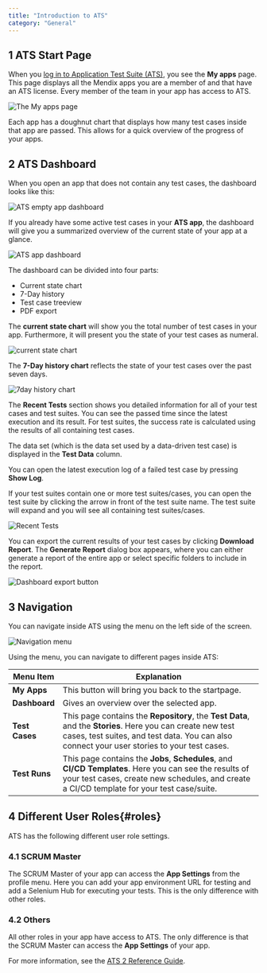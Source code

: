 ```yaml
---
title: "Introduction to ATS"
category: "General"
---
```


## 1 ATS Start Page

When you [log in to Application Test Suite (ATS)](https://ats.mendix.com), you see the **My apps** page. This page displays all the Mendix apps you are a member of and that have an ATS license. Every member of the team in your app has access to ATS.

![The My apps page](attachments/introduction/my-apps.png)

Each app has a doughnut chart that displays how many test cases inside that app are passed. This allows for a quick overview of the progress of your apps.

## 2 ATS Dashboard

When you open an app that does not contain any test cases, the dashboard looks like this:

![ATS empty app dashboard](attachments/introduction/empty-app.png)

If you already have some active test cases in your **ATS app**, the dashboard will give you a summarized overview of the current state of your app at a glance.

![ATS app dashboard](attachments/introduction/dashboard.png)

The dashboard can be divided into four parts:

* Current state chart
* 7-Day history
* Test case treeview
* PDF export

The **current state chart** will show you the total number of test cases in your app. Furthermore, it will present you the state of your test cases as numeral.

![current state chart](attachments/introduction/doughnutchart.png)

The **7-Day history chart** reflects the state of your test cases over the past seven days.

![7day history chart](attachments/introduction/7dayhistory.png)

The **Recent Tests** section shows you detailed information for all of your test cases and test suites. You can see the passed time since the latest execution and its result. For test suites, the success rate is calculated using the results of all containing test cases.

The data set (which is the data set used by a data-driven test case) is displayed in the **Test Data** column.

You can open the latest execution log of a failed test case by pressing **Show Log**.

If your test suites contain one or more test suites/cases, you can open the test suite by clicking the arrow in front of the test suite name. The test suite will expand and you will see all containing test suites/cases.

![Recent Tests](attachments/introduction/recent-tests.png)

You can export the current results of your test cases by clicking **Download Report**. The **Generate Report** dialog box appears, where you can either generate a report of the entire app or select specific folders to include in the report.

![Dashboard export button](attachments/introduction/download-report.png)

## 3 Navigation

You can navigate inside ATS using the menu on the left side of the screen.

![Navigation menu](attachments/introduction/navigation.png)

Using the menu, you can navigate to different pages inside ATS:

| Menu Item             | Explanation                                                                                          |
| -------------------------- | ----------------------------------------------------------------------------------------------------|
| **My Apps**             | This button will bring you back to the startpage.|
| **Dashboard**               | Gives an overview over the selected app.|
| **Test Cases**              | This page contains the **Repository**, the **Test Data**, and the **Stories**. Here you can create new test cases, test suites, and test data. You can also connect your user stories to your test cases.|
| **Test Runs**               | This page contains the **Jobs**, **Schedules**, and **CI/CD Templates**. Here you can see the results of your test cases, create new schedules, and create a CI/CD template for your test case/suite. |

## 4 Different User Roles{#roles}

ATS has the following different user role settings.

### 4.1 SCRUM Master

The SCRUM Master of your app can access the **App Settings** from the profile menu. Here you can add your app environment URL for testing and add a Selenium Hub for executing your tests. This is the only difference with other roles.

### 4.2 Others

All other roles in your app have access to ATS. The only difference is that the SCRUM Master can access the **App Settings** of your app.

For more information, see the [ATS 2 Reference Guide](../refguide/rg-version-2/rg-version-2).
